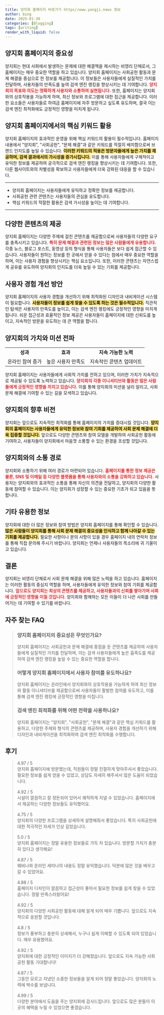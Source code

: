 ```yaml
---
title: 양지회 홈페이지 바로가기 https//www.yangji.news 정보
author: bing
date: 2025-01-30
categories: [Blogging]
tags: [writing]
render_with_liquid: false
---
```



<h2 id='양지회_중요성'>양지회 홈페이지의 중요성</h2>

<p>양지회는 현대 사회에서 발생하는 문제에 대한 해결책을 제시하는 비영리 단체로서, 그 홈페이지는 매우 중요한 역할을 하고 있습니다. 양지회 홈페이지는 사회공헌 활동과 문제 해결을 중심으로 한 정보를 제공합니다. 이 정보들은 사용자들에게 실질적인 가치를 전달하며, 사용자들의 만족도를 높여 검색 엔진 랭킹을 향상시키는 데 기여합니다. <b><span style="color: #ee2323;">양지회의 목표와 의도는 명확하게 사용자와 소통하여 실현됩니다.</span></b> 또한, 홈페이지는 양지회와의 상호작용을 가능하게 하며, 최신 정보와 프로그램에 대한 접근을 제공합니다. 이러한 요소들은 사용자들로 하여금 홈페이지에 자주 방문하고 싶도록 유도하며, 결국 이는 검색 엔진 최적화에도 긍정적인 영향을 미치게 됩니다.</p>

<h2 id='핵심_키워드_활용'>양지회 홈페이지에서의 핵심 키워드 활용</h2>

<p>양지회 홈페이지의 효과적인 운영을 위해 핵심 키워드의 활용이 필수적입니다. 홈페이지 내용에서 "양지회", "사회공헌", "문제 해결"과 같은 키워드를 적절히 배치함으로써 브랜드 인지도를 높일 수 있습니다. <b><span style="background-color: #ffe066;">이러한 키워드의 적용은 방문자들에게 높은 가치를 제공하며, 검색 결과에서의 가시성을 증가시킵니다.</span></b> 이를 통해 사용자들에게 구체적이고 유익한 정보를 제공하여 궁극적으로 검색 엔진 랭킹을 향상시키는 데 기여합니다. 또한, 다른 웹사이트와의 차별성을 확보하고 사용자들에게 더욱 강화된 대응을 할 수 있습니다.</p>

<hr />

<ul>
    <li>양지회 홈페이지는 사용자들에게 유익하고 정확한 정보를 제공합니다.</li>
    <li>사회공헌 관련 콘텐츠는 사용자들의 관심을 유도합니다.</li>
    <li>핵심 키워드의 적절한 활용은 검색 가시성을 높이는 데 기여합니다.</li>
</ul>

<hr />

<h2 id='다양한_콘텐츠_제공'>다양한 콘텐츠의 제공</h2>

<p>양지회 홈페이지는 다양한 주제에 걸친 콘텐츠를 제공함으로써 사용자들의 다양한 요구를 충족시키고 있습니다. <b><span style="color: #ee2323;">특히 문제 해결과 관련된 정보는 많은 사람들에게 유용합니다.</span></b> 각종 뉴스, 블로그 포스트, 동영상 등의 형식을 통해 사용자들은 보다 쉽게 접근할 수 있습니다. 사용자들이 원하는 정보를 한 곳에서 얻을 수 있다는 점에서 매우 중요한 역할을 하며, 이는 사용자 경험을 향상시키는 핵심 요소입니다. 또한, 이러한 콘텐츠는 자연스럽게 공유를 유도하여 양지회의 인지도를 더욱 높일 수 있는 기회를 제공합니다.</p>

<h2 id='사용자_경험_개선'>사용자 경험 개선 방안</h2>

<p>양지회 홈페이지의 사용자 경험을 개선하기 위해 최적화된 디자인과 내비게이션 시스템이 필요합니다. <b><span style="background-color: #ffe066;">사용자들이 정보를 쉽게 찾을 수 있도록 하는 것은 필수적입니다.</span></b> 직관적인 탐색은 사용자의 만족도를 높이고, 이는 검색 엔진 랭킹에도 긍정적인 영향을 미치게 됩니다. 쉬운 접근성과 효율적인 정보 제공은 사용자들이 홈페이지에 대한 신뢰도를 높이고, 지속적인 방문을 유도하는 데 큰 역할을 합니다.</p>

<h2 id='종합'>양지회의 가치와 미션 전파</h2>

<table>
    <tr>
        <td style="text-align: center; height: 17px;"><b>성과</b></td>
        <td style="text-align: center; height: 17px;"><b>효과</b></td>
        <td style="text-align: center; height: 17px;"><b>지속 가능한 노력</b></td>
    </tr>
    <tr>
        <td style="text-align: center; height: 17px;">온라인 참여 증가</td>
        <td style="text-align: center; height: 17px;">높은 사용자 만족도</td>
        <td style="text-align: center; height: 17px;">지속적인 콘텐츠 업데이트</td>
    </tr>
</table>

<p>양지회 홈페이지는 사용자들에게 사회적 가치를 전하고 있으며, 이러한 가치가 지속적으로 제공될 수 있도록 노력하고 있습니다. <b><span style="color: #ee2323;">양지회의 각종 이니셔티브와 활동은 많은 사람들에게 긍정적인 영향을 끼치고 있습니다.</span></b> 이를 통해 양지회의 미션을 널리 알리고, 사회 문제 해결에 기여할 수 있는 길을 모색하고 있습니다.</p>

<h2 id='양지회_비전'>양지회의 향후 비전</h2>

<p>양지회는 앞으로도 지속적인 최적화를 통해 홈페이지의 가치를 증대시킬 것입니다. <b><span style="background-color: #ffe066;">양지회의 홈페이지는 사용자들에게 유익한 정보와 참여 기회를 제공하여 사회 문제 해결에 더욱 집중할 것입니다.</span></b> 앞으로도 다양한 콘텐츠와 참여 모델을 개발하여 사회공헌 활동에 기여하고, 사용자들이 양지회에서 마음껏 소통할 수 있는 환경을 조성할 것입니다.</p>

<h2 id='양지회_소통'>양지회와의 소통 경로</h2>

<p>양지회와 소통하기 위해 여러 경로가 마련되어 있습니다. <b><span style="color: #ee2323;">홈페이지를 통한 정보 제공은 물론, SNS 및 이메일 등 다양한 플랫폼을 통해 사용자와의 소통을 강화하고 있습니다.</span></b> 사용자는 양지회와의 효과적인 소통을 통해 자신의 의견을 전달하고, 양지회의 다양한 활동에 참여할 수 있습니다. 이는 양지회가 성장할 수 있는 중요한 기초가 되고 있음을 뜻합니다.</p>

<h2 id='기타_정보'>기타 유용한 정보</h2>

<p>양지회에 대한 더 많은 정보와 참여 방법은 양지회 홈페이지를 통해 확인할 수 있습니다. <b><span style="background-color: #ffe066;">많은 사람들이 양지회를 통해 사회 문제 해결의 중요성을 인식하고 함께 나아갈 수 있는 기회를 제공합니다.</span></b> 필요한 사항이나 문의 사항이 있을 경우 홈페이지 내의 연락처 정보를 통해 직접 문의해 주시기 바랍니다. 양지회는 언제나 사용자들의 목소리에 귀 기울이고 있습니다.</p>

<h2 id='결론'>결론</h2>

<p>양지회는 비영리 단체로서 사회 문제 해결을 위해 많은 노력을 하고 있습니다. 홈페이지는 이러한 활동의 중심지 역할을 하며, 사용자들에게 유익한 정보와 참여 기회를 제공합니다. <b><span style="color: #ee2323;">앞으로도 양지회는 최상의 콘텐츠를 제공하고, 사용자들과의 신뢰를 쌓아가며 사회에 긍정적인 영향을 미칠 것입니다.</span></b> 양지회와 함께하는 모든 이들이 더 나은 사회를 만들어가는 데 기여할 수 있기를 바랍니다.</p>


<h2 id='자주_찾는_FAQ'>자주 찾는 FAQ</h2>
<div itemscope="" itemtype="https://schema.org/FAQPage"> 
<blockquote> 
<div itemscope="" itemprop="mainEntity" itemtype="https://schema.org/Question"> 
<h3 itemprop="name">양지회 홈페이지의 중요성은 무엇인가요?</h3> 
<div itemscope="" itemprop="acceptedAnswer" itemtype="https://schema.org/Answer"> 
<span itemprop="text"> 
<p>양지회 홈페이지는 사회공헌과 문제 해결에 중점을 둔 콘텐츠를 제공하여 사용자들에게 실질적인 가치를 전달하며, 이는 검색 사용자들에게 높은 흡족도를 제공하여 검색 엔진 랭킹을 높일 수 있는 중요한 역할을 합니다.</p> 
</span> 
</div> 
</div> 

<div itemscope="" itemprop="mainEntity" itemtype="https://schema.org/Question"> 
<h3 itemprop="name">어떻게 양지회 홈페이지에서 사용자 참여를 유도하나요?</h3> 
<div itemscope="" itemprop="acceptedAnswer" itemtype="https://schema.org/Answer"> 
<span itemprop="text"> 
<p>양지회 홈페이지는 온라인에서 양지회와의 상호작용을 가능하게 하여 최신 정보와 활동 이니셔티브를 제공함으로써 사용자들이 활발한 참여를 유도하고, 이를 통해 검색 엔진 랭킹에 긍정적인 영향을 미칩니다.</p> 
</span> 
</div> 
</div> 

<div itemscope="" itemprop="mainEntity" itemtype="https://schema.org/Question"> 
<h3 itemprop="name">검색 엔진 최적화를 위해 어떤 전략을 사용하나요?</h3> 
<div itemscope="" itemprop="acceptedAnswer" itemtype="https://schema.org/Answer"> 
<span itemprop="text"> 
<p>양지회 홈페이지는 "양지회", "사회공헌", "문제 해결"과 같은 핵심 키워드를 활용하고, 다양한 주제와 형식의 콘텐츠를 제공하며, 사용자 경험을 개선하기 위해 디자인과 내비게이션을 최적화하여 검색 엔진 최적화를 수행합니다.</p> 
</span> 
</div> 
</div> 
</blockquote> 
</div>
<h2 id='후기'>후기</h2>
<div itemscope itemtype="https://schema.org/Product">
  <blockquote>
  <div itemprop="review" itemscope itemtype="https://schema.org/Review">
      <div itemprop="reviewRating" itemscope itemtype="https://schema.org/Rating"> <span itemprop="ratingValue">4.97</span> / <span itemprop="bestRating">5</span> </div>
      <span itemprop="reviewBody">양지회 홈페이지에 방문했는데, 직원들이 정말 친절하게 맞아주셔서 좋았습니다. 필요한 정보를 쉽게 얻을 수 있었고, 상담도 자세히 해주셔서 많은 도움이 되었습니다.</span>
  </div>
  <br>
  <div itemprop="review" itemscope itemtype="https://schema.org/Review">
      <div itemprop="reviewRating" itemscope itemtype="https://schema.org/Rating"> <span itemprop="ratingValue">4.92</span> / <span itemprop="bestRating">5</span> </div>
      <span itemprop="reviewBody">시설이 깔끔하고 잘 정돈되어 있어서 쾌적하게 지낼 수 있었습니다. 홈페이지에서 제공하는 다양한 정보들도 유익했어요.</span>
  </div>
  <br>
  <div itemprop="review" itemscope itemtype="https://schema.org/Review">
      <div itemprop="reviewRating" itemscope itemtype="https://schema.org/Rating"> <span itemprop="ratingValue">4.75</span> / <span itemprop="bestRating">5</span> </div>
      <span itemprop="reviewBody">양지회의 다양한 프로그램을 상세하게 설명해줘서 좋았습니다. 특히 사회공헌에 대한 적극적인 자세가 인상 깊었습니다.</span>
  </div>
  <br>
  <div itemprop="review" itemscope itemtype="https://schema.org/Review">
      <div itemprop="reviewRating" itemscope itemtype="https://schema.org/Rating"> <span itemprop="ratingValue">5.0</span> / <span itemprop="bestRating">5</span> </div>
      <span itemprop="reviewBody">양지회 홈페이지는 정말 유용한 정보들로 가득 차 있습니다. 방문할 가치가 충분히 있다고 생각해요!</span>
  </div>
  <br>
  <div itemprop="review" itemscope itemtype="https://schema.org/Review">
      <div itemprop="reviewRating" itemscope itemtype="https://schema.org/Rating"> <span itemprop="ratingValue">4.87</span> / <span itemprop="bestRating">5</span> </div>
      <span itemprop="reviewBody">웨비나와 온라인 세미나의 내용도 정말 유익했습니다. 덕분에 많은 것을 배우고 갈 수 있었어요.</span>
  </div>
  <br>
  <div itemprop="review" itemscope itemtype="https://schema.org/Review">
      <div itemprop="reviewRating" itemscope itemtype="https://schema.org/Rating"> <span itemprop="ratingValue">4.88</span> / <span itemprop="bestRating">5</span> </div>
      <span itemprop="reviewBody">홈페이지 디자인이 깔끔하고 접근성이 좋아서 필요한 정보를 쉽게 찾을 수 있었습니다. 정말 만족스러웠어요!</span>
  </div>
  <br>
  <div itemprop="review" itemscope itemtype="https://schema.org/Review">
      <div itemprop="reviewRating" itemscope itemtype="https://schema.org/Rating"> <span itemprop="ratingValue">4.92</span> / <span itemprop="bestRating">5</span> </div>
      <span itemprop="reviewBody">양지회의 다양한 사회공헌 활동에 대해 알게 되어 매우 기쁩니다. 앞으로도 지속적으로 응원할 것입니다.</span>
  </div>
  <br>
  <div itemprop="review" itemscope itemtype="https://schema.org/Review">
      <div itemprop="reviewRating" itemscope itemtype="https://schema.org/Rating"> <span itemprop="ratingValue">4.8</span> / <span itemprop="bestRating">5</span> </div>
      <span itemprop="reviewBody">정보가 풍부하고 충분히 상세해서, 누구나 쉽게 이해할 수 있도록 되어 있었습니다. 매우 유용했어요.</span>
  </div>
  <br>
  <div itemprop="review" itemscope itemtype="https://schema.org/Review">
      <div itemprop="reviewRating" itemscope itemtype="https://schema.org/Rating"> <span itemprop="ratingValue">4.92</span> / <span itemprop="bestRating">5</span> </div>
      <span itemprop="reviewBody">양지회에 대한 긍정적인 이미지가 더 강해졌습니다. 앞으로도 지속 가능한 사회공헌 활동 기대합니다!</span>
  </div>
  <br>
  <div itemprop="review" itemscope itemtype="https://schema.org/Review">
      <div itemprop="reviewRating" itemscope itemtype="https://schema.org/Rating"> <span itemprop="ratingValue">4.87</span> / <span itemprop="bestRating">5</span> </div>
      <span itemprop="reviewBody">그동안 모르고 지냈던 소중한 정보들을 알게 되어 정말 좋았습니다. 양지회의 노력에 박수를 보냅니다.</span>
  </div>
  <br>
  <div itemprop="review" itemscope itemtype="https://schema.org/Review">
      <div itemprop="reviewRating" itemscope itemtype="https://schema.org/Rating"> <span itemprop="ratingValue">4.99</span> / <span itemprop="bestRating">5</span> </div>
      <span itemprop="reviewBody">다양한 분야에서 도움을 주는 양지회에 감사드립니다. 앞으로도 많은 분들이 이곳의 혜택을 누릴 수 있었으면 좋겠습니다.</span>
  </div>
  </blockquote>
</div>

